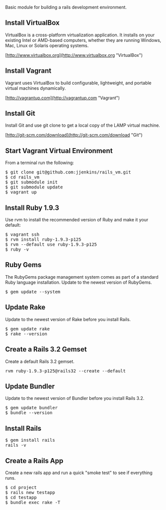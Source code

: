 Basic module for building a rails development environment.

## Install VirtualBox
VirtualBox is a cross-platform virtualization application. It installs on your existing Intel or AMD-based computers, whether they are running Windows, Mac, Linux or Solaris operating systems.

[http://www.virtualbox.org](http://www.virtualbox.org "VirtualBox")

## Install Vagrant
Vagrant uses VirtualBox to build configurable, lightweight, and portable virtual machines dynamically.

[http://vagrantup.com](http://vagrantup.com "Vagrant")

## Install Git
Install Git and use git clone to get a local copy of the LAMP virtual machine.

[http://git-scm.com/download](http://git-scm.com/download "Git")

## Start Vagrant Virtual Environment

From a terminal run the following:

<pre>
$ git clone git@github.com:jjenkins/rails_vm.git
$ cd rails_vm
$ git submodule init
$ git submodule update
$ vagrant up
</pre>

## Install Ruby 1.9.3
Use rvm to install the recommended version of Ruby and make it your default:

<pre>
$ vagrant ssh
$ rvm install ruby-1.9.3-p125
$ rvm --default use ruby-1.9.3-p125
$ ruby -v
</pre>

## Ruby Gems
The RubyGems package management system comes as part of a standard Ruby language installation. Update to the newest version of RubyGems.

<pre>
$ gem update --system
</pre>

## Update Rake
Update to the newest version of Rake before you install Rails.

<pre>
$ gem update rake
$ rake --version
</pre>

## Create a Rails 3.2 Gemset
Create a default Rails 3.2 gemset.

<pre>
rvm ruby-1.9.3-p125@rails32 --create --default
</pre>

## Update Bundler
Update to the newest version of Bundler before you install Rails 3.2.

<pre>
$ gem update bundler
$ bundle --version
</pre>

## Install Rails

<pre>
$ gem install rails
rails -v
</pre>

## Create a Rails App
Create a new rails app and run a quick "smoke test" to see if everything runs.

<pre>
$ cd project
$ rails new testapp
$ cd testapp
$ bundle exec rake -T
</pre>
